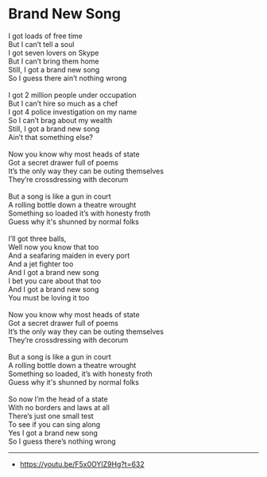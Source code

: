 # Brand New Song

I got loads of free time \
But I can’t tell a soul \
I got seven lovers on Skype \
But I can’t bring them home \
Still, I got a brand new song \
So I guess there ain’t nothing wrong \
\
I got 2 million people under occupation \
But I can’t hire so much as a chef \
I got 4 police investigation on my name \
So I can’t brag about my wealth \
Still, I got a brand new song \
Ain’t that something else? \
\
Now you know why most heads of state \
Got a secret drawer full of poems \
It’s the only way they can be outing themselves \
They’re crossdressing with decorum \
\
But a song is like a gun in court \
A rolling bottle down a theatre wrought \
Something so loaded it’s with honesty froth \
Guess why it's shunned by normal folks\
\
I’ll got three balls, \
Well now you know that too \
And a seafaring maiden in every port \
And a jet fighter too \
And I got a brand new song \
I bet you care about that too \
And I got a brand new song \
You must be loving it too \
\
Now you know why most heads of state \
Got a secret drawer full of poems \
It’s the only way they can be outing themselves \
They’re crossdressing with decorum \
\
But a song is like a gun in court \
A rolling bottle down a theatre wrought \
Something so loaded, it’s with honesty froth \
Guess why it's shunned by normal folks\
\
So now I’m the head of a state \
With no borders and laws at all \
There’s just one small test \
To see if you can sing along \
Yes I got a brand new song \
So I guess there’s nothing wrong

---
- https://youtu.be/F5x0OYlZ9Hg?t=632
